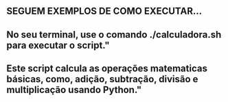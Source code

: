 ## SEGUEM EXEMPLOS DE COMO EXECUTAR...

## No seu terminal, use o comando ./calculadora.sh para executar o script."

## Este script calcula as operações matematicas básicas, como, adição, subtração, divisão e multiplicação usando Python."
